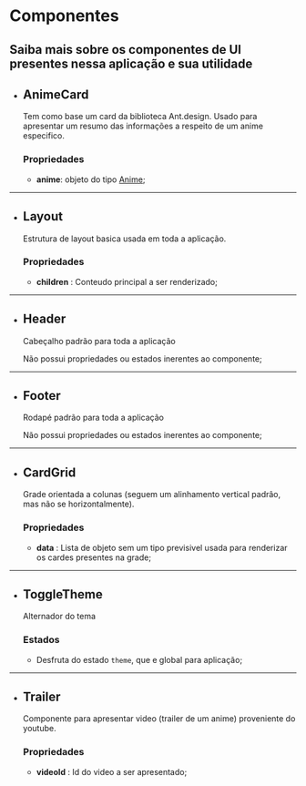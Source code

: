# Componentes
Saiba mais sobre os componentes de UI presentes nessa aplicação e sua utilidade
---

* ## AnimeCard
    Tem como base um card da biblioteca Ant.design. Usado para apresentar um resumo das informações a respeito de um anime especifico.
    
    ### Propriedades
    * **anime**: objeto do tipo [Anime](./model.md#anime);

---

* ## Layout
    Estrutura de layout basica usada em toda a aplicação.

    ### Propriedades
    * **children** : Conteudo principal a ser renderizado;

---

* ## Header
    Cabeçalho padrão para toda a aplicação

    Não possui propriedades ou estados inerentes ao componente;

---

* ## Footer
    Rodapé padrão para toda a aplicação

    Não possui propriedades ou estados inerentes ao componente;

---

* ## CardGrid
    Grade orientada a colunas (seguem um alinhamento vertical padrâo, mas não se horizontalmente).

    ### Propriedades
    * **data** : Lista de objeto sem um tipo previsivel usada para renderizar os cardes presentes na grade;

---

* ## ToggleTheme
    Alternador do tema

    ### Estados
    * Desfruta do estado `theme`, que e global para aplicação;

---

* ## Trailer
    Componente para apresentar video (trailer de um anime) proveniente do youtube.

    ### Propriedades
    * **videoId** : Id do video a ser apresentado;